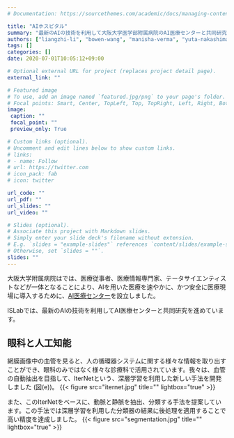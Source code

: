 ```yaml
---
# Documentation: https://sourcethemes.com/academic/docs/managing-content/

title: "AIホスピタル"
summary: "最新のAIの技術を利用して大阪大学医学部附属病院のAI医療センターと共同研究を進めています。"
authors: ["liangzhi-li", "bowen-wang", "manisha-verma", "yuta-nakashima", "hajime-nagahara"]
tags: []
categories: []
date: 2020-07-01T10:05:12+09:00

# Optional external URL for project (replaces project detail page).
external_link: ""

# Featured image
# To use, add an image named `featured.jpg/png` to your page's folder.
# Focal points: Smart, Center, TopLeft, Top, TopRight, Left, Right, BottomLeft, Bottom, BottomRight.
image:
 caption: ""
 focal_point: ""
 preview_only: True

# Custom links (optional).
# Uncomment and edit lines below to show custom links.
# links:
# - name: Follow
# url: https://twitter.com
# icon_pack: fab
# icon: twitter

url_code: ""
url_pdf: ""
url_slides: ""
url_video: ""

# Slides (optional).
# Associate this project with Markdown slides.
# Simply enter your slide deck's filename without extension.
# E.g. `slides = "example-slides"` references `content/slides/example-slides.md`.
# Otherwise, set `slides = ""`.
slides: ""
---
```

大阪大学附属病院はでは、医療従事者、医療情報専門家、テータサイエンティストなどが一体となることにより、AIを用いた医療を速やかに、かつ安全に医療現場に導入するために、[AI医療センター](https://www.hosp.med.osaka-u.ac.jp/departments/ai.html)を設立しました。

ISLabでは、最新のAIの技術を利用してAI医療センターと共同研究を進めています。

## 眼科と人工知能

網膜画像中の血管を見ると、人の循環器システムに関する様々な情報を取り出すことができ、眼科のみではなく様々な診療科で活用されています。我々は、血管の自動抽出を目指して、IterNetという、深層学習を利用した新しい手法を開発しました (図(e))。
{{< figure src="iternet.jpg" title="" lightbox="true" >}}

また、このIterNetをベースに、動脈と静脈を抽出、分類する手法を提案しています。この手法では深層学習を利用した分類器の結果に後処理を適用することで高い精度を達成しました。
{{< figure src="segmentation.jpg" title="" lightbox="true" >}}